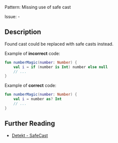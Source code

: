 Pattern: Missing use of safe cast

Issue: -

## Description

Found cast could be replaced with safe casts instead.

Example of **incorrect** code:

```kotlin
fun numberMagic(number: Number) {
    val i = if (number is Int) number else null
    // ...
}
```

Example of **correct** code:

```kotlin
fun numberMagic(number: Number) {
    val i = number as? Int
    // ...
}
```

## Further Reading

* [Detekt - SafeCast](https://detekt.dev/docs/rules/style/#safecast)
